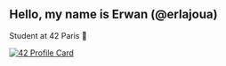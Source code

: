 ## Hello, my name is Erwan (@erlajoua)

Student at 42 Paris :see_no_evil:

[![42 Profile Card](https://1337-readme.vercel.app/api/profile?cursus=42cursus&dark=true&leet_logo=hide&login=erlajoua)](https://github.com/erlajoua)
